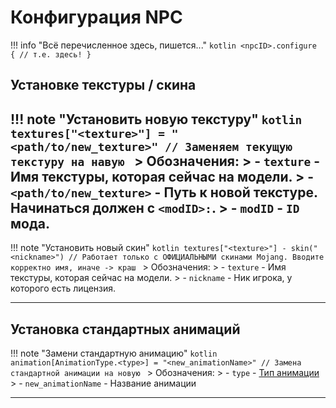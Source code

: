 # Конфигурация NPC

!!! info "Всё перечисленное здесь, пишется..."
    ```kotlin
    <npcID>.configure {
        // т.е. здесь!
    }
    ```

## Установке текстуры / скина

!!! note "Установить новую текстуру"
    ```kotlin
        textures["<texture>"] = "<path/to/new_texture>" // Заменяем текущую текстуру на навую
    ```
    > Обозначения:
    > - `texture` - Имя текстуры, которая сейчас на модели.
    > - `<path/to/new_texture>` - Путь к новой текстуре. Начинаться должен с `<modID>:`.
    > - `modID` - `ID` мода.
---

!!! note "Установить новый скин"
    ```kotlin
        textures["<texture>"] - skin("<nickname>") // Работает только с ОФИЦИАЛЬНЫМИ скинами Mojang. Вводите корректно имя, иначе -> краш
    ```
    > Обозначения:
    > - `texture` - Имя текстуры, которая сейчас на модели.
    > - `nickname` - Ник игрока, у которого есть лицензия.

---

## Установка стандартных анимаций

!!! note "Замени стандартную анимацию"
    ```kotlin
        animation[AnimationType.<type>] = "<new_animationName>" // Замена стандартной анимации на новую
    ```
    > Обозначения:
    > - `type` - [Тип анимации](https://raw.githubusercontent.com/HollowHorizon/HollowEngineDocs/main/docs/hollowengine-guide/Tools/standartAnimationType)
    > - `new_animationName` - Название анимации

---

